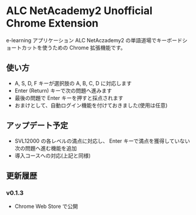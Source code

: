 ALC NetAcademy2 Unofficial Chrome Extension
===========================================

e-learning アプリケーション ALC NetAczademy2 の単語道場でキーボードショートカットを使うための Chrome 拡張機能です。

## 使い方
* A, S, D, F キーが選択肢の A, B, C, D に対応します
* Enter (Return) キーで次の問題へ進みます
* 最後の問題で Enter キーを押すと採点されます
* おまけとして、自動ログイン機能を付けておきました(使用は任意)

## アップデート予定
* SVL12000 の各レベルの満点に対応し、 Enter キーで満点を獲得していない次の問題へ進む機能を追加
* 導入コースへの対応(上記と同様)

## 更新履歴
### v0.1.3
* Chrome Web Store で公開
